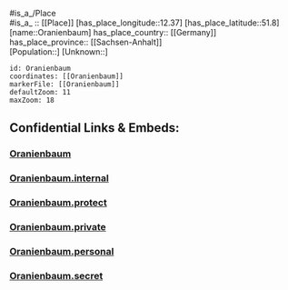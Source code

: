﻿---
location: [51.8,12.37] 
mapzoom: [7,12] 
mapmarker: city 
type: City
tags:
- geo/City


SpocWebEntityId: 33123
isDeleted: false
confidential: public

---
#is_a_/Place  
#is_a_ :: [[Place]] 
[has_place_longitude::12.37] 
[has_place_latitude::51.8] 
[name::Oranienbaum] 
has_place_country:: [[Germany]]  
has_place_province:: [[Sachsen-Anhalt]]  
[Population::] 
[Unknown::] 


```leaflet
id: Oranienbaum
coordinates: [[Oranienbaum]] 
markerFile: [[Oranienbaum]] 
defaultZoom: 11 
maxZoom: 18
```


## Confidential Links & Embeds: 

### [Oranienbaum](/_public/Earth/Continent/Europe/Europe~Central/Germany/Germany~East/Sachsen-Anhalt/counties~SA/Wittenberg/cities~Wittenberg/Oranienbaum-Wörlitz/City/Oranienbaum.md) 

### [Oranienbaum.internal](/_internal/Earth/Continent/Europe/Europe~Central/Germany/Germany~East/Sachsen-Anhalt/counties~SA/Wittenberg/cities~Wittenberg/Oranienbaum-Wörlitz/City/Oranienbaum.internal.md) 

### [Oranienbaum.protect](/_protect/Earth/Continent/Europe/Europe~Central/Germany/Germany~East/Sachsen-Anhalt/counties~SA/Wittenberg/cities~Wittenberg/Oranienbaum-Wörlitz/City/Oranienbaum.protect.md) 

### [Oranienbaum.private](/_private/Earth/Continent/Europe/Europe~Central/Germany/Germany~East/Sachsen-Anhalt/counties~SA/Wittenberg/cities~Wittenberg/Oranienbaum-Wörlitz/City/Oranienbaum.private.md) 

### [Oranienbaum.personal](/_personal/Earth/Continent/Europe/Europe~Central/Germany/Germany~East/Sachsen-Anhalt/counties~SA/Wittenberg/cities~Wittenberg/Oranienbaum-Wörlitz/City/Oranienbaum.personal.md) 

### [Oranienbaum.secret](/_secret/Earth/Continent/Europe/Europe~Central/Germany/Germany~East/Sachsen-Anhalt/counties~SA/Wittenberg/cities~Wittenberg/Oranienbaum-Wörlitz/City/Oranienbaum.secret.md) 
